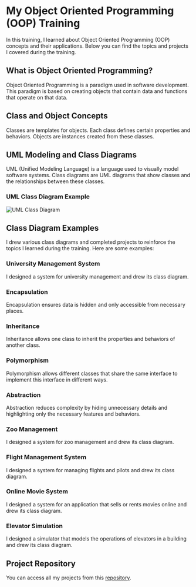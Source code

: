 # My Object Oriented Programming (OOP) Training

In this training, I learned about Object Oriented Programming (OOP) concepts and their applications. Below you can find the topics and projects I covered during the training.

## What is Object Oriented Programming?

Object Oriented Programming is a paradigm used in software development. This paradigm is based on creating objects that contain data and functions that operate on that data.

## Class and Object Concepts

Classes are templates for objects. Each class defines certain properties and behaviors. Objects are instances created from these classes.

## UML Modeling and Class Diagrams

UML (Unified Modeling Language) is a language used to visually model software systems. Class diagrams are UML diagrams that show classes and the relationships between these classes.

### UML Class Diagram Example

![UML Class Diagram](https://miro.medium.com/v2/resize:fit:1400/format:webp/1*vsJ-9aZBKTG5oCOJWrRH4Q.png)

## Class Diagram Examples

I drew various class diagrams and completed projects to reinforce the topics I learned during the training. Here are some examples:

### University Management System
I designed a system for university management and drew its class diagram.

### Encapsulation

Encapsulation ensures data is hidden and only accessible from necessary places.

### Inheritance

Inheritance allows one class to inherit the properties and behaviors of another class.

### Polymorphism

Polymorphism allows different classes that share the same interface to implement this interface in different ways.

### Abstraction

Abstraction reduces complexity by hiding unnecessary details and highlighting only the necessary features and behaviors.

### Zoo Management

I designed a system for zoo management and drew its class diagram.

### Flight Management System

I designed a system for managing flights and pilots and drew its class diagram.

### Online Movie System

I designed a system for an application that sells or rents movies online and drew its class diagram.

### Elevator Simulation

I designed a simulator that models the operations of elevators in a building and drew its class diagram.

## Project Repository

You can access all my projects from this [repository](https://github.com/MeNasy/UML_Diagram_Projects).
